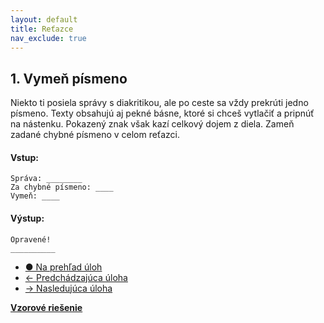 ```yaml
---
layout: default
title: Reťazce
nav_exclude: true
---
```


## 1. Vymeň písmeno
Niekto ti posiela správy s diakritikou, ale po ceste sa vždy prekrúti jedno písmeno. Texty obsahujú aj pekné básne, ktoré si chceš vytlačiť a pripnúť na nástenku. Pokazený znak však kazí celkový dojem z diela. Zameň zadané chybné písmeno v celom reťazci.


#### Vstup:
```
Správa: ________
Za chybné písmeno: ____
Vymeň: ____
```

#### Výstup:
```
Opravené!
__________
```

- [&#9679; Na prehľad úloh](/zbierka-uloh.html)
- [&larr; Predchádzajúca úloha](/coding/beginner/5-chapter/1.html)
- [&rarr; Nasledujúca úloha](/coding/beginner/5-chapter/2.html)

[**Vzorové riešenie**](/coding/beginner/5-chapter/1-solve.html)
